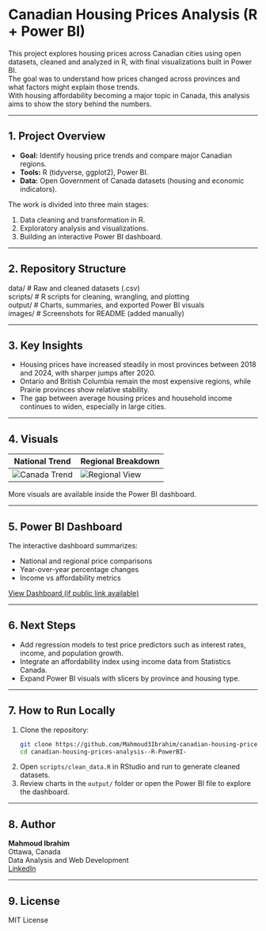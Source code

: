 # Canadian Housing Prices Analysis (R + Power BI)

This project explores housing prices across Canadian cities using open datasets, cleaned and analyzed in R, with final visualizations built in Power BI.  
The goal was to understand how prices changed across provinces and what factors might explain those trends.  
With housing affordability becoming a major topic in Canada, this analysis aims to show the story behind the numbers.

---

## 1. Project Overview

- **Goal:** Identify housing price trends and compare major Canadian regions.  
- **Tools:** R (tidyverse, ggplot2), Power BI.  
- **Data:** Open Government of Canada datasets (housing and economic indicators).  

The work is divided into three main stages:  
1. Data cleaning and transformation in R.  
2. Exploratory analysis and visualizations.  
3. Building an interactive Power BI dashboard.

---

## 2. Repository Structure

data/          # Raw and cleaned datasets (.csv)  
scripts/       # R scripts for cleaning, wrangling, and plotting  
output/        # Charts, summaries, and exported Power BI visuals  
images/        # Screenshots for README (added manually)  

---

## 3. Key Insights

- Housing prices have increased steadily in most provinces between 2018 and 2024, with sharper jumps after 2020.  
- Ontario and British Columbia remain the most expensive regions, while Prairie provinces show relative stability.  
- The gap between average housing prices and household income continues to widen, especially in large cities.  

---

## 4. Visuals

| National Trend | Regional Breakdown |
|----------------|--------------------|
| ![Canada Trend](images/price_trend_canada.png) | ![Regional View](images/regional_breakdown.png) |

More visuals are available inside the Power BI dashboard.

---

## 5. Power BI Dashboard

The interactive dashboard summarizes:  
- National and regional price comparisons  
- Year-over-year percentage changes  
- Income vs affordability metrics  

[View Dashboard (if public link available)](#)

---

## 6. Next Steps

- Add regression models to test price predictors such as interest rates, income, and population growth.  
- Integrate an affordability index using income data from Statistics Canada.  
- Expand Power BI visuals with slicers by province and housing type.  

---

## 7. How to Run Locally

1. Clone the repository:
   ```bash
   git clone https://github.com/Mahmoud3Ibrahim/canadian-housing-prices-analysis--R-PowerBI-
   cd canadian-housing-prices-analysis--R-PowerBI-
   ```
2. Open `scripts/clean_data.R` in RStudio and run to generate cleaned datasets.  
3. Review charts in the `output/` folder or open the Power BI file to explore the dashboard.

---

## 8. Author

**Mahmoud Ibrahim**  
Ottawa, Canada  
Data Analysis and Web Development  
[LinkedIn](https://www.linkedin.com/in/mahmoud3ibrahim)

---

## 9. License

MIT License

